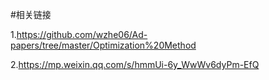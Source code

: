 
#相关链接

1.https://github.com/wzhe06/Ad-papers/tree/master/Optimization%20Method

2.https://mp.weixin.qq.com/s/hmmUi-6y_WwWv6dyPm-EfQ




